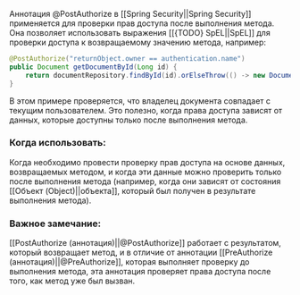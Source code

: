 Аннотация @PostAuthorize в [[Spring Security||Spring Security]] применяется для проверки прав доступа после выполнения метода. Она позволяет использовать выражения [[{TODO} SpEL||SpEL]] для проверки доступа к возвращаемому значению метода, например:

```java
@PostAuthorize("returnObject.owner == authentication.name")
public Document getDocumentById(Long id) {
    return documentRepository.findById(id).orElseThrow(() -> new DocumentNotFoundException(id));
}
```

В этом примере проверяется, что владелец документа совпадает с текущим пользователем. Это полезно, когда права доступа зависят от данных, которые доступны только после выполнения метода.

  
### Когда использовать:

Когда необходимо провести проверку прав доступа на основе данных, возвращаемых методом, и когда эти данные можно проверить только после выполнения метода (например, когда они зависят от состояния [[Объект (Object)||объекта]], который был получен в результате выполнения метода).

  
### Важное замечание:

[[PostAuthorize (аннотация)||@PostAuthorize]] работает с результатом, который возвращает метод, и в отличие от аннотации [[PreAuthorize (аннотация)||@PreAuthorize]], которая выполняет проверку до выполнения метода, эта аннотация проверяет права доступа после того, как метод уже был вызван.